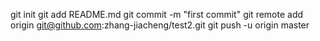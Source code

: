 git init
git add README.md
git commit -m "first commit"
git remote add origin git@github.com:zhang-jiacheng/test2.git
git push -u origin master
